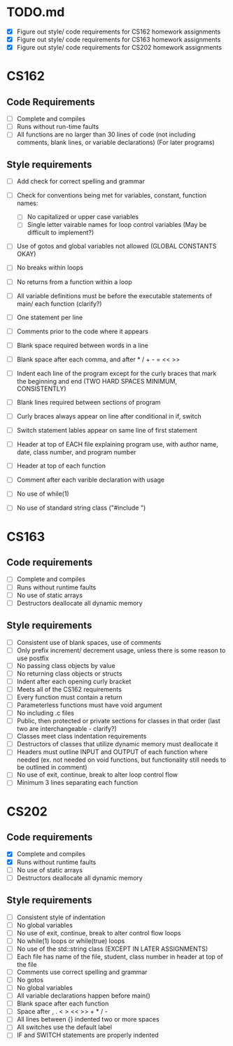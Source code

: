 # TODO.md
- [x] Figure out style/ code requirements for CS162 homework assignments
- [x] Figure out style/ code requirements for CS163 homework assignments
- [x] Figure out style/ code requirements for CS202 homework assignments

# CS162
## Code Requirements
- [ ] Complete and compiles
- [ ] Runs without run-time faults
- [ ] All functions are no larger than 30 lines of code (not including comments, blank lines, or variable declarations) (For later programs)
## Style requirements
- [ ] Add check for correct spelling and grammar
- [ ] Check for conventions being met for variables, constant, function names:
	- [ ] No capitalized or upper case variables
	- [ ] Single letter vairable names for loop control variables (May be difficult to implement?)
- [ ] Use of gotos and global variables not allowed (GLOBAL CONSTANTS OKAY)
- [ ] No breaks within loops
- [ ] No returns from a function within a loop
- [ ] All variable definitions must be before the executable statements of main/ each function (clarify?)
- [ ] One statement per line
- [ ] Comments prior to the code where it appears
- [ ] Blank space required between words in a line
- [ ] Blank space after each comma, and after * / + - = << >>
- [ ] Indent each line of the program except for the curly braces that mark the beginning and end (TWO HARD SPACES MINIMUM, CONSISTENTLY)

- [ ] Blank lines required between sections of program
- [ ] Curly braces always appear on line after conditional in if, switch
- [ ] Switch statement lables appear on same line of first statement
- [ ] Header at top of EACH file explaining program use, with author name, date, class number, and program number
- [ ] Header at top of each function
- [ ] Comment after each varible declaration with usage
- [ ] No use of while(1)
- [ ] No use of standard string class ("#include <string>")

# CS163
## Code requirements
- [ ] Complete and compiles
- [ ] Runs without runtime faults
- [ ] No use of static arrays
- [ ] Destructors deallocate all dynamic memory
## Style requirements
- [ ] Consistent use of blank spaces, use of comments
- [ ] Only prefix increment/ decrement usage, unless there is some reason to use postfix
- [ ] No passing class objects by value
- [ ] No returning class objects or structs
- [ ] Indent after each opening curly bracket
- [ ] Meets all of the CS162 requirements
- [ ] Every function must contain a return
- [ ] Parameterless functions must have void argument
- [ ] No including .c files
- [ ] Public, then protected or private sections for classes in that order (last two are interchangeable - clarify?)
- [ ] Classes meet class indentation requirements
- [ ] Destructors of classes that utilize dynamic memory must deallocate it
- [ ] Headers must outline INPUT and OUTPUT of each function where needed (ex. not needed on void functions, but functionality still needs to be outlined in comment)
- [ ] No use of exit, continue, break to alter loop control flow
- [ ] Minimum 3 lines separating each function

# CS202
## Code requirements
- [x] Complete and compiles
- [x] Runs without runtime faults
- [ ] No use of static arrays
- [ ] Destructors deallocate all dynamic memory
## Style requirements
- [ ] Consistent style of indentation
- [ ] No global variables
- [ ] No use of exit, continue, break to alter control flow loops
- [ ] No while(1) loops or while(true) loops
- [ ] No use of the std::string class (EXCEPT IN LATER ASSIGNMENTS)
- [ ] Each file has name of the file, student, class number in header at top of the file
- [ ] Comments use correct spelling and grammar
- [ ] No gotos
- [ ] No global variables
- [ ] All variable declarations happen before main()
- [ ] Blank space after each function
- [ ] Space after , . < > << >> + * / -
- [ ] All lines between {} indented two or more spaces
- [ ] All switches use the default label
- [ ] IF and SWITCH statements are properly indented
